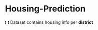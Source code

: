 # Housing-Prediction
:exclamation: :exclamation: 
Dataset contains housing info per <b>district<b/>
